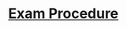 # [Exam Procedure](https://docs.google.com/document/d/1kokrD4u9yVhInL1djG-SPHjSXn-17gm5Lyzgi3hjjIA/edit?usp=sharing)
